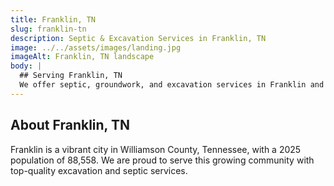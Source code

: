 ```yaml
---
title: Franklin, TN
slug: franklin-tn
description: Septic & Excavation Services in Franklin, TN
image: ../../assets/images/landing.jpg
imageAlt: Franklin, TN landscape
body: |
  ## Serving Franklin, TN
  We offer septic, groundwork, and excavation services in Franklin and the surrounding Williamson County region. Get in touch for a free estimate!
---
```


## About Franklin, TN
Franklin is a vibrant city in Williamson County, Tennessee, with a 2025 population of 88,558. We are proud to serve this growing community with top-quality excavation and septic services.
